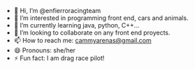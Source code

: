 - 👋 Hi, I’m @enfierroracingteam
- 👀 I’m interested in programming front end, cars and animals.
- 🌱 I’m currently learning java, python, C++...
- 💞️ I’m looking to collaborate on any front end proyects.
- 📫 How to reach me: cammyarenas@gmail.com
- 😄 Pronouns: she/her
- ⚡ Fun fact: I am drag race pilot!

<!---
enfierroracingteam/enfierroracingteam is a ✨ special ✨ repository because its `README.md` (this file) appears on your GitHub profile.
You can click the Preview link to take a look at your changes.
--->
